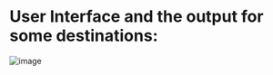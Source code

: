 # User Interface and the output for some destinations:

![image](https://user-images.githubusercontent.com/130397610/232309008-191d6f3f-81e2-4430-a049-3fb67d56ef71.png)
